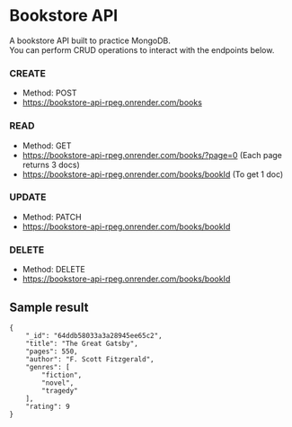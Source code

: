 # Bookstore API

A bookstore API built to practice MongoDB.  
You can perform CRUD operations to interact with the endpoints below.

### CREATE

- Method: POST
- https://bookstore-api-rpeg.onrender.com/books

### READ

- Method: GET
- https://bookstore-api-rpeg.onrender.com/books/?page=0 (Each page returns 3 docs)
- https://bookstore-api-rpeg.onrender.com/books/bookId (To get 1 doc)

### UPDATE

- Method: PATCH
- https://bookstore-api-rpeg.onrender.com/books/bookId

### DELETE

- Method: DELETE
- https://bookstore-api-rpeg.onrender.com/books/bookId

## Sample result

```
{
    "_id": "64ddb58033a3a28945ee65c2",
    "title": "The Great Gatsby",
    "pages": 550,
    "author": "F. Scott Fitzgerald",
    "genres": [
        "fiction",
        "novel",
        "tragedy"
    ],
    "rating": 9
}
```
